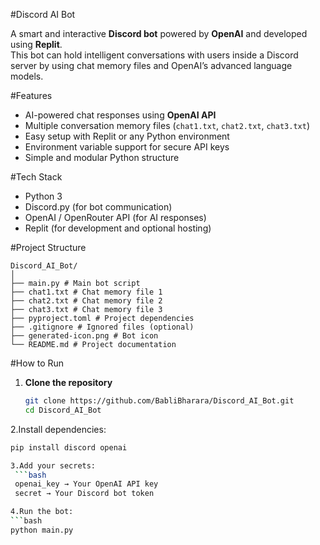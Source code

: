 #Discord AI Bot

A smart and interactive **Discord bot** powered by **OpenAI** and developed using **Replit**.  
This bot can hold intelligent conversations with users inside a Discord server by using chat memory files and OpenAI’s advanced language models.

#Features

-  AI-powered chat responses using **OpenAI API**
-  Multiple conversation memory files (`chat1.txt`, `chat2.txt`, `chat3.txt`)
-  Easy setup with Replit or any Python environment
-  Environment variable support for secure API keys
-  Simple and modular Python structure

#Tech Stack

- Python 3
- Discord.py (for bot communication)
- OpenAI / OpenRouter API (for AI responses)
- Replit (for development and optional hosting)


#Project Structure
```
Discord_AI_Bot/
│
├── main.py # Main bot script
├── chat1.txt # Chat memory file 1
├── chat2.txt # Chat memory file 2
├── chat3.txt # Chat memory file 3
├── pyproject.toml # Project dependencies
├── .gitignore # Ignored files (optional)
├── generated-icon.png # Bot icon
└── README.md # Project documentation
```

#How to Run
1. **Clone the repository**
   ```bash
   git clone https://github.com/BabliBharara/Discord_AI_Bot.git
   cd Discord_AI_Bot

2.Install dependencies:
   ```bash
   pip install discord openai
   
3.Add your secrets:
    ```bash
    openai_key → Your OpenAI API key
    secret → Your Discord bot token

4.Run the bot:
  ```bash
  python main.py


